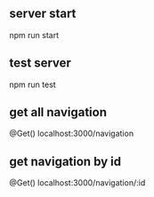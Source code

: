 ## server start
npm run start

## test server
npm run test

## get all navigation
@Get() localhost:3000/navigation

## get navigation by id
@Get() localhost:3000/navigation/:id